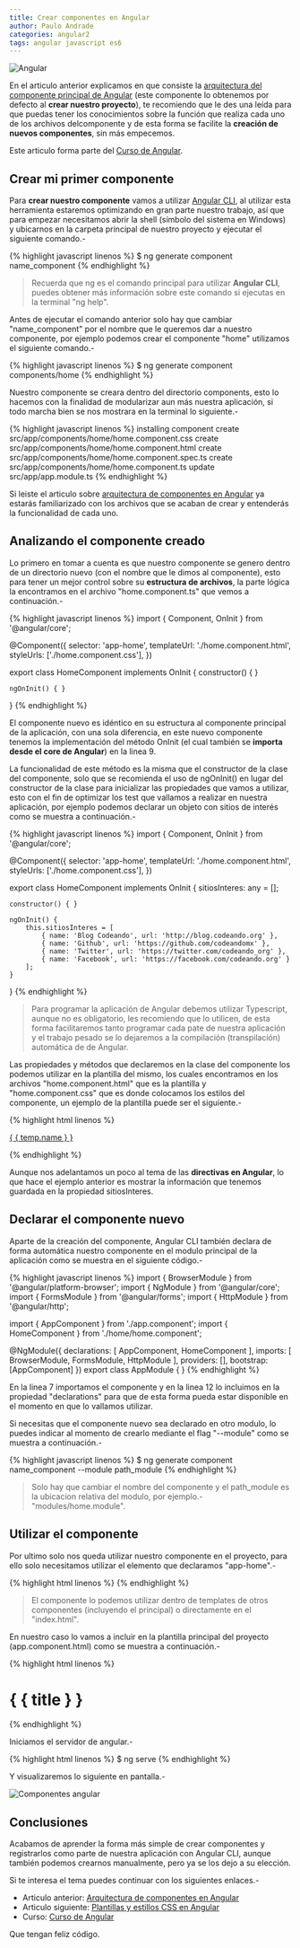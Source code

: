 ```yaml
---
title: Crear componentes en Angular
author: Paulo Andrade
categories: angular2
tags: angular javascript es6
---
```


![Angular](/img/angular2.jpg)

En el articulo anterior explicamos en que consiste la [arquitectura del componente principal de Angular](/articulos/arquitectura-de-componentes-en-angular.html) (este componente lo obtenemos por defecto al **crear nuestro proyecto**), te recomiendo que le des una leída para que puedas tener los conocimientos sobre la función que realiza cada uno de los archivos delcomponente y de esta forma se facilite la **creación de nuevos componentes**, sin más empecemos.

<div class="redes-background">
Este articulo forma parte del <a href="https://github.com/Codeandomx/curso-de-introduccion-a-angular" target="_blank">Curso de Angular</a>.
</div>

## Crear mi primer componente

Para **crear nuestro componente** vamos a utilizar [Angular CLI](/articulos/mi-primera-app-con-angular-y-angular-cli.html), al utilizar esta herramienta estaremos optimizando en gran parte nuestro trabajo, así que para empezar necesitamos abrir la shell (símbolo del sistema en Windows) y ubicarnos en la carpeta principal de nuestro proyecto y ejecutar el siguiente comando.-

{% highlight javascript linenos %}
$ ng generate component name_component
{% endhighlight %}

> Recuerda que ng es el comando principal para utilizar **Angular CLI**, puedes obtener más información sobre este comando si ejecutas en la terminal "ng help".

<ins class="adsbygoogle"
     style="display:block; text-align:center;"
     data-ad-layout="in-article"
     data-ad-format="fluid"
     data-ad-client="ca-pub-0593566584451788"
     data-ad-slot="1426664336"></ins>
<script>
     (adsbygoogle = window.adsbygoogle || []).push({});
</script>

Antes de ejecutar el comando anterior solo hay que cambiar "name_component" por el nombre que le queremos dar a nuestro componente, por ejemplo podemos crear el componente "home" utilizamos el siguiente comando.-

{% highlight javascript linenos %}
$ ng generate component components/home
{% endhighlight %}

Nuestro componente se creara dentro del directorio components, esto lo hacemos con la finalidad de modularizar aun más nuestra aplicación, si todo marcha bien se nos mostrara en la terminal lo siguiente.-

{% highlight javascript linenos %}
installing component
    create src/app/components/home/home.component.css
    create src/app/components/home/home.component.html
    create src/app/components/home/home.component.spec.ts
    create src/app/components/home/home.component.ts
    update src/app/app.module.ts
{% endhighlight %}

Si leiste el articulo sobre [arquitectura de componentes en Angular](/articulos/arquitectura-de-componentes-en-angular.html) ya estarás familiarizado con los archivos que se acaban de crear y entenderás la funcionalidad de cada uno.

## Analizando el componente creado

Lo primero en tomar a cuenta es que nuestro componente se genero dentro de un directorio nuevo (con el nombre que le dimos al componente), esto para tener un mejor control sobre su **estructura de archivos**, la parte lógica la encontramos en el archivo "home.component.ts" que vemos a continuación.-

{% highlight javascript linenos %}
import { Component, OnInit } from '@angular/core';

@Component({
    selector: 'app-home',
    templateUrl: './home.component.html',
    styleUrls: ['./home.component.css'],
})

export class HomeComponent implements OnInit
{
    constructor() { }

    ngOnInit() { }
}
{% endhighlight %}

El componente nuevo es idéntico en su estructura al componente principal de la aplicación, con una sola diferencia, en este nuevo componente tenemos la implementación del método OnInit (el cual también se **importa desde el core de Angular**) en la linea 9.

La funcionalidad de este método es la misma que el constructor de la clase del componente, solo que se recomienda el uso de ngOnInit() en lugar del constructor de la clase para inicializar las propiedades que vamos a utilizar, esto con el fin de optimizar los test que vallamos a realizar en nuestra aplicación, por ejemplo podemos declarar un objeto con sitios de interés como se muestra a continuación.-

{% highlight javascript linenos %}
import { Component, OnInit } from '@angular/core';

@Component({
    selector: 'app-home',
    templateUrl: './home.component.html',
    styleUrls: ['./home.component.css'],
})

export class HomeComponent implements OnInit
{
    sitiosInteres: any = [];

    constructor() { }

    ngOnInit() {
        this.sitiosInteres = [
            { name: 'Blog Codeando', url: 'http://blog.codeando.org' },
            { name: 'Github', url: 'https://github.com/codeandomx' },
            { name: 'Twitter', url: 'https://twitter.com/codeando_org' },
            { name: 'Facebook', url: 'https://facebook.com/codeando.org' }
        ];
    }
}
{% endhighlight %}

> Para programar la aplicación de Angular debemos utilizar Typescript, aunque no es obligatorio, les recomiendo que lo utilicen, de esta forma facilitaremos tanto programar cada pate de nuestra aplicación y el trabajo pesado se lo dejaremos a la compilación (transpilación) automática de de Angular.

Las propiedades y métodos que declaremos en la clase del componente los podemos utilizar en la plantilla del mismo, los cuales encontramos en los archivos "home.component.html" que es la plantilla y "home.component.css" que es donde colocamos los estilos del componente, un ejemplo de la plantilla puede ser el siguiente.-

{% highlight html linenos %}
<div *ngFor="let temp of sitiosInteres">
    <p><a href="{ { temp.url } }">{ { temp.name } }</a></p>
</div>
{% endhighlight %}

Aunque nos adelantamos un poco al tema de las **directivas en Angular**, lo que hace el ejemplo anterior es mostrar la información que tenemos guardada en la propiedad sitiosInteres.

## Declarar el componente nuevo

Aparte de la creación del componente, Angular CLI también declara de forma automática nuestro componente en el modulo principal de la aplicación como se muestra en el siguiente código.-

{% highlight javascript linenos %}
import { BrowserModule } from '@angular/platform-browser';
import { NgModule } from '@angular/core';
import { FormsModule } from '@angular/forms';
import { HttpModule } from '@angular/http';

import { AppComponent } from './app.component';
import { HomeComponent } from './home/home.component';

@NgModule({
    declarations: [
        AppComponent,
        HomeComponent
    ],
    imports: [
        BrowserModule,
        FormsModule,
        HttpModule
    ],
    providers: [],
    bootstrap: [AppComponent]
})
export class AppModule { }
{% endhighlight %}

En la linea 7 importamos el componente y en la linea 12 lo incluimos en la propiedad "declarations" para que de esta forma pueda estar disponible en el momento en que lo vallamos utilizar.

Si necesitas que el componente nuevo sea declarado en otro modulo, lo puedes indicar al momento de crearlo mediante el flag "--module" como se muestra a continuación.-

{% highlight javascript linenos %}
$ ng generate component name_component --module path_module
{% endhighlight %}

> Solo hay que cambiar el nombre del componente y el path_module es la ubicacion relativa del modulo, por ejemplo.- "modules/home.module".

## Utilizar el componente

Por ultimo solo nos queda utilizar nuestro componente en el proyecto, para ello solo necesitamos utilizar el elemento que declaramos "app-home".-

{% highlight html linenos %}
<app-home></app-home>
{% endhighlight %}

> El componente lo podemos utilizar dentro de templates de otros componentes (incluyendo el principal) o directamente en el "index.html".

En nuestro caso lo vamos a incluir en la plantilla principal del proyecto (app.component.html) como se muestra a continuación.-

{% highlight html linenos %}
<h1>
{ {  title  } }
</h1>
<app-home></app-home>
{% endhighlight %}

Iniciamos el servidor de angular.-

{% highlight html linenos %}
$ ng serve
{% endhighlight %}

Y visualizaremos lo siguiente en pantalla.-

![Componentes angular](/img/component1.jpg)

## Conclusiones

Acabamos de aprender la forma más simple de crear componentes y registrarlos como parte de nuestra aplicación con Angular CLI, aunque también podemos crearnos manualmente, pero ya se los dejo a su elección.

Si te interesa el tema puedes continuar con los siguientes enlaces.-

* Articulo anterior: [Arquitectura de componentes en Angular](http://blog.codeando.org/articulos/arquitectura-de-componentes-en-angular.html)
* Articulo siguiente: [Plantillas y estillos CSS en Angular](http://blog.codeando.org/articulos/plantillas-y-estilos-css-con-angular.html)
* Curso: [Curso de Angular](https://github.com/Codeandomx/curso-de-introduccion-a-angular)

Que tengan feliz código.